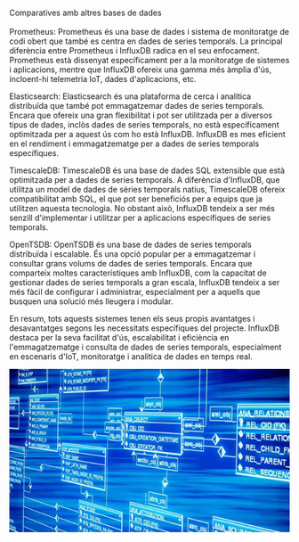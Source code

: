 <br>
Comparatives amb altres bases de dades
<br>
<br>
Prometheus: Prometheus és una base de dades i sistema de monitoratge de codi obert que també es centra en dades de series temporals. La principal diferència entre Prometheus i InfluxDB radica en el seu enfocament. Prometheus està dissenyat específicament per a la monitoratge de sistemes i aplicacions, mentre que InfluxDB ofereix una gamma més àmplia d'ús, incloent-hi telemetria IoT, dades d'aplicacions, etc.

Elasticsearch: Elasticsearch és una plataforma de cerca i analítica distribuïda que també pot emmagatzemar dades de series temporals. Encara que ofereix una gran flexibilitat i pot ser utilitzada per a diversos tipus de dades, inclòs dades de series temporals, no està específicament optimitzada per a aquest ús com ho està InfluxDB. InfluxDB es mes eficient en el rendiment i emmagatzematge per a dades de series temporals específiques.

TimescaleDB: TimescaleDB és una base de dades SQL extensible que està optimitzada per a dades de series temporals. A diferència d'InfluxDB, que utilitza un model de dades de sèries temporals natius, TimescaleDB ofereix compatibilitat amb SQL, el que pot ser beneficiós per a equips que ja utilitzen aquesta tecnologia. No obstant això, InfluxDB tendeix a ser més senzill d'implementar i utilitzar per a aplicacions específiques de series temporals.

OpenTSDB: OpenTSDB és una base de dades de series temporals distribuïda i escalable. És una opció popular per a emmagatzemar i consultar grans volums de dades de series temporals. Encara que comparteix moltes característiques amb InfluxDB, com la capacitat de gestionar dades de series temporals a gran escala, InfluxDB tendeix a ser més fàcil de configurar i administrar, especialment per a aquells que busquen una solució més lleugera i modular.

En resum, tots aquests sistemes tenen els seus propis avantatges i desavantatges segons les necessitats específiques del projecte. InfluxDB destaca per la seva facilitat d'ús, escalabilitat i eficiència en l'emmagatzematge i consulta de dades de series temporals, especialment en escenaris d'IoT, monitoratge i analítica de dades en temps real.

![Comparar](Imatges/comparar.png)
